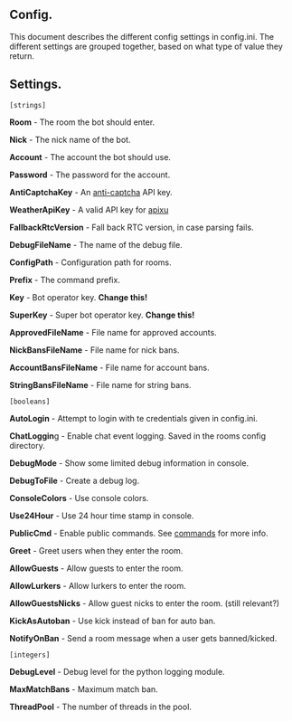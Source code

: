 ## Config.

This document describes the different config settings in config.ini. The different settings are grouped together, based on what type of value they return.

## Settings.

`[strings]`

**Room** - The room the bot should enter.

**Nick** - The nick name of the bot.

**Account** - The account the bot should use.

**Password** - The password for the account.

**AntiCaptchaKey** - An [anti-captcha](https://anti-captcha.com/) API key.

**WeatherApiKey** - A valid API key for [apixu](https://www.apixu.com/)

**FallbackRtcVersion** - Fall back RTC version, in case parsing fails.

**DebugFileName** - The name of the debug file.

**ConfigPath** - Configuration path for rooms.

**Prefix** - The command prefix.

**Key** - Bot operator key. **Change this!**

**SuperKey** - Super bot operator key. **Change this!**

**ApprovedFileName** - File name for approved accounts.

**NickBansFileName** - File name for nick bans.

**AccountBansFileName** - File name for account bans.

**StringBansFileName** - File name for string bans.


`[booleans]`

**AutoLogin** - Attempt to login with te credentials given in config.ini.

**ChatLoggin**g - Enable chat event logging. Saved in the rooms config directory.

**DebugMode** - Show some limited debug information in console.

**DebugToFile** - Create a debug log.

**ConsoleColors** - Use console colors.

**Use24Hour** - Use 24 hour time stamp in console.

**PublicCmd** - Enable public commands. See [commands](https://github.com/nortxort/nortbot/blob/master/COMMANDS.md) for more info.

**Greet** - Greet users when they enter the room.

**AllowGuests** - Allow guests to enter the room.

**AllowLurkers** - Allow lurkers to enter the room.

**AllowGuestsNicks** - Allow guest nicks to enter the room. (still relevant?)

**KickAsAutoban** - Use kick instead of ban for auto ban.

**NotifyOnBan** - Send a room message when a user gets banned/kicked.


`[integers]`

**DebugLevel** - Debug level for the python logging module.

**MaxMatchBans** - Maximum match ban.

**ThreadPool** - The number of threads in the pool.